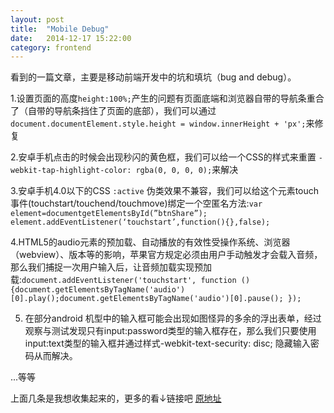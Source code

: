```yaml
---
layout: post
title:  "Mobile Debug"
date:   2014-12-17 15:22:00
category: frontend
---
```


看到的一篇文章，主要是移动前端开发中的坑和填坑（bug and debug）。


1.设置页面的高度`height:100%;`产生的问题有页面底端和浏览器自带的导航条重合了（自带的导航条挡住了页面的底部），我们可以通过`document.documentElement.style.height = window.innerHeight + 'px';`来修复

2.安卓手机点击的时候会出现秒闪的黄色框，我们可以给一个CSS的样式来重置 `-webkit-tap-highlight-color: rgba(0, 0, 0, 0);`来解决

3.安卓手机4.0以下的CSS `:active` 伪类效果不兼容，我们可以给这个元素touch事件(touchstart/touchend/touchmove)绑定一个空匿名方法:`var element=documentgetElementsById(”btnShare”);
element.addEventListener(‘touchstart’,function(){},false);`

4.HTML5的audio元素的预加载、自动播放的有效性受操作系统、浏览器（webview）、版本等的影响，苹果官方规定必须由用户手动触发才会载入音频，那么我们捕捉一次用户输入后，让音频加载实现预加载:`document.addEventListener('touchstart', function () {document.getElementsByTagName('audio')[0].play();document.getElementsByTagName('audio')[0].pause();
});`

5.  在部分android 机型中的输入框可能会出现如图怪异的多余的浮出表单，经过观察与测试发现只有input:password类型的输入框存在，那么我们只要使用input:text类型的输入框并通过样式-webkit-text-security: disc; 隐藏输入密码从而解决。

...等等

上面几条是我想收集起来的，更多的看↓链接吧
<a href="http://tgideas.qq.com/webplat/info/news_version3/804/808/811/m579/201411/290576.shtml">原地址</a>
